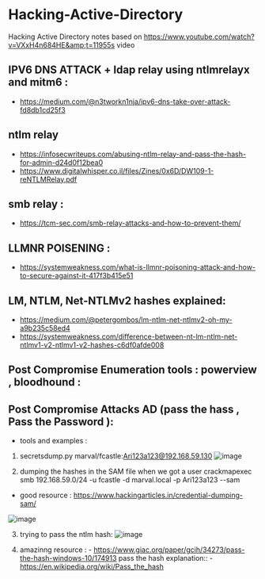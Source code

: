 # Hacking-Active-Directory
Hacking Active Directory  notes based on https://www.youtube.com/watch?v=VXxH4n684HE&amp;t=11955s video


## IPV6 DNS ATTACK + ldap relay using ntlmrelayx and mitm6 :

- https://medium.com/@n3tworkn1nja/ipv6-dns-take-over-attack-fd8db1cd25f3

## ntlm relay
- https://infosecwriteups.com/abusing-ntlm-relay-and-pass-the-hash-for-admin-d24d0f12bea0
- https://www.digitalwhisper.co.il/files/Zines/0x6D/DW109-1-reNTLMRelay.pdf
## smb relay :

- https://tcm-sec.com/smb-relay-attacks-and-how-to-prevent-them/

## LLMNR POISENING :

- https://systemweakness.com/what-is-llmnr-poisoning-attack-and-how-to-secure-against-it-417f3b415e51


## LM, NTLM, Net-NTLMv2 hashes explained:
- https://medium.com/@petergombos/lm-ntlm-net-ntlmv2-oh-my-a9b235c58ed4
- https://systemweakness.com/difference-between-nt-lm-ntlm-net-ntlmv1-v2-ntlmv1-v2-hashes-c6df0afde008

## Post Compromise Enumeration tools : powerview , bloodhound :


## Post Compromise Attacks AD (pass the hass , Pass the Password ):

- tools and examples :

1. secretsdump.py marval/fcastle:Ari123a123@192.168.59.130
 ![image](https://github.com/ArielElb/Hacking-Active-Directory/assets/94087682/1bc081fe-0c05-4e48-8697-381e2e784916)

2. dumping the hashes in the SAM file when we got a user
crackmapexec smb 192.168.59.0/24 -u fcastle -d marval.local -p Ari123a123 --sam

- good resource : https://www.hackingarticles.in/credential-dumping-sam/

![image](https://github.com/ArielElb/Hacking-Active-Directory/assets/94087682/d82819ee-059e-4f47-8a42-ef9df98192f2)

3. trying to pass the ntlm hash:
![image](https://github.com/ArielElb/Hacking-Active-Directory/assets/94087682/04c932f7-3749-4896-99ee-134effbf2b83)

4. amazinng resource : - https://www.giac.org/paper/gcih/34273/pass-the-hash-windows-10/174913
pass the hash explanation:: -https://en.wikipedia.org/wiki/Pass_the_hash





